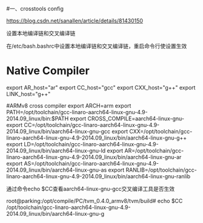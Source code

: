 
# 
#一、crosstools config

https://blog.csdn.net/sanallen/article/details/81430150

设置本地编译链和交叉编译链

在/etc/bash.bashrc中设置本地编译链和交叉编译链，重启命令行使设置生效

# Native Compiler
export AR_host="ar"
export CC_host="gcc"
export CXX_host="g++"
export LINK_host="g++"

#ARMv8 cross compiler
export ARCH=arm
export PATH=/opt/toolchain/gcc-linaro-aarch64-linux-gnu-4.9-2014.09_linux/bin:$PATH
export CROSS_COMPILE=aarch64-linux-gnu-             
export CC=/opt/toolchain/gcc-linaro-aarch64-linux-gnu-4.9-2014.09_linux/bin/aarch64-linux-gnu-gcc
export CXX=/opt/toolchain/gcc-linaro-aarch64-linux-gnu-4.9-2014.09_linux/bin/aarch64-linux-gnu-g++    
export LD=/opt/toolchain/gcc-linaro-aarch64-linux-gnu-4.9-2014.09_linux/bin/aarch64-linux-gnu-ld
export AR=/opt/toolchain/gcc-linaro-aarch64-linux-gnu-4.9-2014.09_linux/bin/aarch64-linux-gnu-ar
export AS=/opt/toolchain/gcc-linaro-aarch64-linux-gnu-4.9-2014.09_linux/bin/aarch64-linux-gnu-as
export RANLIB=/opt/toolchain/gcc-linaro-aarch64-linux-gnu-4.9-2014.09_linux/bin/aarch64-linux-gnu-ranlib

通过命令echo $CC查看aarch64-linux-gnu-gcc交叉编译工具是否生效

root@parking:/opt/compile/PC/tvm_0.4.0_armv8/tvm/build# echo $CC
/opt/toolchain/gcc-linaro-aarch64-linux-gnu-4.9-2014.09_linux/bin/aarch64-linux-gnu-g

